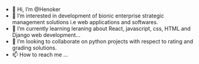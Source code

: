 - 👋 Hi, I’m @Henoker
- 👀 I’m interested in development of bionic enterprise strategic management solutions i.e web applications and softwares.
- 🌱 I’m currently learning leraning about React, javascript, css, HTML and Django web development...
- 💞️ I’m looking to collaborate on python projects with respect to rating and grading solutions.
- 📫 How to reach me ...

<!---
Henoker/Henoker is a ✨ special ✨ repository because its `README.md` (this file) appears on your GitHub profile.
You can click the Preview link to take a look at your changes.
--->
